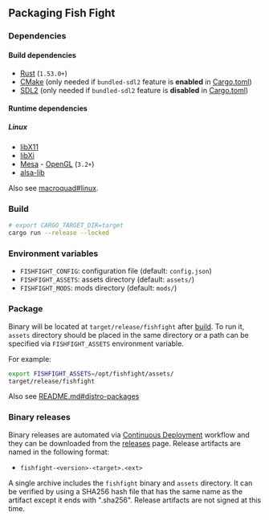 ## Packaging Fish Fight

### Dependencies

#### Build dependencies

- [Rust](https://www.rust-lang.org/tools/install) (`1.53.0+`)
- [CMake](https://cmake.org/download/) (only needed if `bundled-sdl2` feature is **enabled** in [Cargo.toml](./Cargo.toml))
- [SDL2](https://www.libsdl.org/download-2.0.php) (only needed if `bundled-sdl2` feature is **disabled** in [Cargo.toml](./Cargo.toml))

#### Runtime dependencies

##### Linux

- [libX11](https://gitlab.freedesktop.org/xorg/lib/libx11)
- [libXi](https://gitlab.freedesktop.org/xorg/lib/libxi)
- [Mesa](https://www.mesa3d.org/) - [OpenGL](https://www.opengl.org) (`3.2+`)
- [alsa-lib](https://github.com/alsa-project/alsa-lib)

Also see [macroquad#linux](https://github.com/not-fl3/macroquad#linux).

### Build

```sh
# export CARGO_TARGET_DIR=target
cargo run --release --locked
```

### Environment variables

- `FISHFIGHT_CONFIG`: configuration file (default: `config.json`)
- `FISHFIGHT_ASSETS`: assets directory (default: `assets/`)
- `FISHFIGHT_MODS`:  mods directory (default: `mods/`)

### Package

Binary will be located at `target/release/fishfight` after [build](#build). To run it, `assets` directory should be placed in the same directory or a path can be specified via `FISHFIGHT_ASSETS` environment variable.

For example:

```sh
export FISHFIGHT_ASSETS=/opt/fishfight/assets/
target/release/fishfight
```

Also see [README.md#distro-packages](./README.md#distro-packages)

### Binary releases

Binary releases are automated via [Continuous Deployment](./.github/workflows/release.yml) workflow and they can be downloaded from the [releases](https://github.com/fishfight/FishFight/releases) page. Release artifacts are named in the following format:

- `fishfight-<version>-<target>.<ext>`

A single archive includes the `fishfight` binary and `assets` directory. It can be verified by using a SHA256 hash file that has the same name as the artifact except it ends with ".sha256". Release artifacts are not signed at this time.
